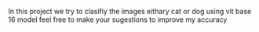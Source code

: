 
In this project we try to clasifiy the images eithary cat or dog using vit base 16 model feel free to make your sugestions to improve my accuracy
